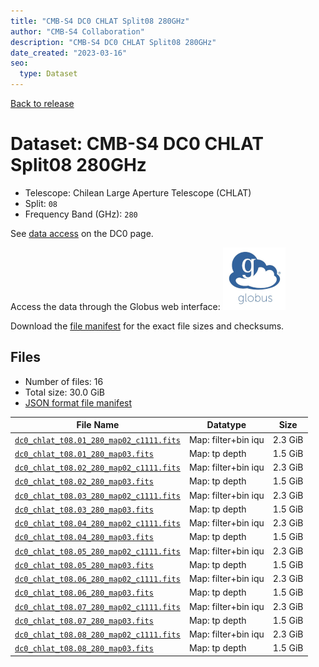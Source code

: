 ```yaml
---
title: "CMB-S4 DC0 CHLAT Split08 280GHz"
author: "CMB-S4 Collaboration"
description: "CMB-S4 DC0 CHLAT Split08 280GHz"
date_created: "2023-03-16"
seo:
  type: Dataset
---
```


[Back to release](./dc0.html#datasets)

# Dataset: CMB-S4 DC0 CHLAT Split08 280GHz

- Telescope: Chilean Large Aperture Telescope (CHLAT) 
- Split: `08`
- Frequency Band (GHz): `280`

See [data access](./dc0.html#data-access) on the DC0 page.

Access the data through the Globus web interface: [![Download via Globus](images/globus-logo.png)](https://app.globus.org/file-manager?origin_id=38f01147-f09e-483d-a552-3866669a846d&origin_path=%2Fdatareleases%2Fdc0%2Fmission%2Fchlat%2Fsplit08%2F280%2F)

Download the [file manifest](https://g-456d30.0ed28.75bc.data.globus.org/datareleases/dc0/mission/chlat/split08/280/manifest.json) for the exact file sizes and checksums.

## Files

- Number of files: 16
- Total size: 30.0 GiB
- [JSON format file manifest](https://g-456d30.0ed28.75bc.data.globus.org/datareleases/dc0/mission/chlat/split08/280/manifest.json)

|                                                                                File Name                                                                                |      Datatype       |  Size   |
| ----------------------------------------------------------------------------------------------------------------------------------------------------------------------- | ------------------- | ------- |
| [`dc0_chlat_t08.01_280_map02_c1111.fits`](https://g-456d30.0ed28.75bc.data.globus.org/datareleases/dc0/mission/chlat/split08/280/dc0_chlat_t08.01_280_map02_c1111.fits) | Map: filter+bin iqu | 2.3 GiB |
| [`dc0_chlat_t08.01_280_map03.fits`](https://g-456d30.0ed28.75bc.data.globus.org/datareleases/dc0/mission/chlat/split08/280/dc0_chlat_t08.01_280_map03.fits)             | Map: tp depth       | 1.5 GiB |
| [`dc0_chlat_t08.02_280_map02_c1111.fits`](https://g-456d30.0ed28.75bc.data.globus.org/datareleases/dc0/mission/chlat/split08/280/dc0_chlat_t08.02_280_map02_c1111.fits) | Map: filter+bin iqu | 2.3 GiB |
| [`dc0_chlat_t08.02_280_map03.fits`](https://g-456d30.0ed28.75bc.data.globus.org/datareleases/dc0/mission/chlat/split08/280/dc0_chlat_t08.02_280_map03.fits)             | Map: tp depth       | 1.5 GiB |
| [`dc0_chlat_t08.03_280_map02_c1111.fits`](https://g-456d30.0ed28.75bc.data.globus.org/datareleases/dc0/mission/chlat/split08/280/dc0_chlat_t08.03_280_map02_c1111.fits) | Map: filter+bin iqu | 2.3 GiB |
| [`dc0_chlat_t08.03_280_map03.fits`](https://g-456d30.0ed28.75bc.data.globus.org/datareleases/dc0/mission/chlat/split08/280/dc0_chlat_t08.03_280_map03.fits)             | Map: tp depth       | 1.5 GiB |
| [`dc0_chlat_t08.04_280_map02_c1111.fits`](https://g-456d30.0ed28.75bc.data.globus.org/datareleases/dc0/mission/chlat/split08/280/dc0_chlat_t08.04_280_map02_c1111.fits) | Map: filter+bin iqu | 2.3 GiB |
| [`dc0_chlat_t08.04_280_map03.fits`](https://g-456d30.0ed28.75bc.data.globus.org/datareleases/dc0/mission/chlat/split08/280/dc0_chlat_t08.04_280_map03.fits)             | Map: tp depth       | 1.5 GiB |
| [`dc0_chlat_t08.05_280_map02_c1111.fits`](https://g-456d30.0ed28.75bc.data.globus.org/datareleases/dc0/mission/chlat/split08/280/dc0_chlat_t08.05_280_map02_c1111.fits) | Map: filter+bin iqu | 2.3 GiB |
| [`dc0_chlat_t08.05_280_map03.fits`](https://g-456d30.0ed28.75bc.data.globus.org/datareleases/dc0/mission/chlat/split08/280/dc0_chlat_t08.05_280_map03.fits)             | Map: tp depth       | 1.5 GiB |
| [`dc0_chlat_t08.06_280_map02_c1111.fits`](https://g-456d30.0ed28.75bc.data.globus.org/datareleases/dc0/mission/chlat/split08/280/dc0_chlat_t08.06_280_map02_c1111.fits) | Map: filter+bin iqu | 2.3 GiB |
| [`dc0_chlat_t08.06_280_map03.fits`](https://g-456d30.0ed28.75bc.data.globus.org/datareleases/dc0/mission/chlat/split08/280/dc0_chlat_t08.06_280_map03.fits)             | Map: tp depth       | 1.5 GiB |
| [`dc0_chlat_t08.07_280_map02_c1111.fits`](https://g-456d30.0ed28.75bc.data.globus.org/datareleases/dc0/mission/chlat/split08/280/dc0_chlat_t08.07_280_map02_c1111.fits) | Map: filter+bin iqu | 2.3 GiB |
| [`dc0_chlat_t08.07_280_map03.fits`](https://g-456d30.0ed28.75bc.data.globus.org/datareleases/dc0/mission/chlat/split08/280/dc0_chlat_t08.07_280_map03.fits)             | Map: tp depth       | 1.5 GiB |
| [`dc0_chlat_t08.08_280_map02_c1111.fits`](https://g-456d30.0ed28.75bc.data.globus.org/datareleases/dc0/mission/chlat/split08/280/dc0_chlat_t08.08_280_map02_c1111.fits) | Map: filter+bin iqu | 2.3 GiB |
| [`dc0_chlat_t08.08_280_map03.fits`](https://g-456d30.0ed28.75bc.data.globus.org/datareleases/dc0/mission/chlat/split08/280/dc0_chlat_t08.08_280_map03.fits)             | Map: tp depth       | 1.5 GiB |
